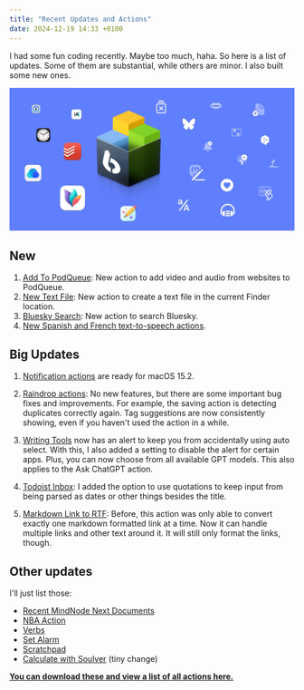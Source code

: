 ```yaml
---
title: "Recent Updates and Actions"
date: 2024-12-19 14:33 +0100
---
```


I had some fun coding recently. Maybe too much, haha. So here is a list of updates. Some of them are substantial, while others are minor. I also built some new ones.

![](https://raw.githubusercontent.com/Ptujec/LaunchBar/master/header.jpg)

## New

1) [Add To PodQueue](https://github.com/Ptujec/LaunchBar/tree/master/PodQueue#launchbar-action-add-to-podqueue): New action to add video and audio from websites to PodQueue.  
2) [New Text File](https://github.com/Ptujec/LaunchBar/tree/master/New-Text-File#launchbar-action-new-text-file-in-current-location): New action to create a text file in the current Finder location.  
3) [Bluesky Search](https://github.com/Ptujec/LaunchBar/tree/master/Search-Actions#websites): New action to search Bluesky.  
4) [New Spanish and French text-to-speech actions](https://github.com/Ptujec/LaunchBar/tree/master/System-Actions#launchbar-system-actions).

## Big Updates

1) [Notification actions](https://github.com/Ptujec/LaunchBar/tree/master/Notifications#launchbar-actions-for-managing-notifications) are ready for macOS 15.2.  

2) [Raindrop actions](https://github.com/Ptujec/LaunchBar/tree/master/Raindrop-Actions#launchbar-actions-for-raindropio): No new features, but there are some important bug fixes and improvements. For example, the saving action is detecting duplicates correctly again. Tag suggestions are now consistently showing, even if you haven't used the action in a while.   

3) [Writing Tools](https://github.com/Ptujec/LaunchBar/tree/master/Writing-Tools#launchbar-action-writing-tools-powered-by-chatgpt) now has an alert to keep you from accidentally using auto select. With this, I also added a setting to disable the alert for certain apps. Plus, you can now choose from all available GPT models. This also applies to the Ask ChatGPT action.

4) [Todoist Inbox](https://github.com/Ptujec/LaunchBar/tree/master/Todoist-Inbox#launchbar-action-todoist-inbox): I added the option to use quotations to keep input from being parsed as dates or other things besides the title.  

5) [Markdown Link to RTF](https://github.com/Ptujec/LaunchBar/tree/master/Text-Actions#launchbar-text-actions): Before, this action was only able to convert exactly one markdown formatted link at a time. Now it can handle multiple links and other text around it. It will still only format the links, though.

## Other updates

I'll just list those:

- [Recent MindNode Next Documents](https://github.com/Ptujec/LaunchBar/tree/master/Recent-MindNodeNext-Documents#launchbar-actions-recent-mindnode-next-documents)  
- [NBA Action](https://github.com/Ptujec/LaunchBar/tree/master/NBA-Scoreboard#launchbar-action-nba-scoreboard)  
- [Verbs](https://github.com/Ptujec/LaunchBar/tree/master/Verbs-Action#launchbar-action-verbs)  
- [Set Alarm](https://github.com/Ptujec/LaunchBar/tree/master/Set-alarm#launchbar-action-set-alarm)  
- [Scratchpad](https://github.com/Ptujec/LaunchBar/tree/master/Gedankensalat#launchbar-action-gedankensalat-scratchpad)  
- [Calculate with Soulver](https://github.com/Ptujec/LaunchBar/tree/master/Calculate-Soulver#launchbar-action-calculate-with-soulver) (tiny change)

**[You can download these and view a list of all actions here.](https://ptujec.github.io/launchbar/)**